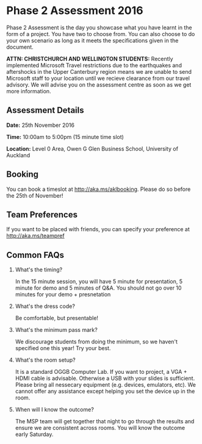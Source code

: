 # Phase 2 Assessment 2016

Phase 2 Assessment is the day you showcase what you have learnt in the form of a project. You have two to choose from. You can also choose to do your own scenario as long as it meets the specifications given in the document.

__ATTN: CHRISTCHURCH AND WELLINGTON STUDENTS:__ Recently implemented Microsoft Travel restrictions due to the earthquakes and aftershocks in the Upper Canterbury region means we are unable to send Microsoft staff to your location until we recieve clearance from our travel advisory. We will advise you on the assessment centre as soon as we get more information.

## Assessment Details

__Date:__ 25th November 2016

__Time:__ 10:00am to 5:00pm (15 minute time slot)

__Location:__ Level 0 Area, Owen G Glen Business School, University of Auckland

## Booking

You can book a timeslot at http://aka.ms/aklbooking. Please do so before the 25th of November!

## Team Preferences

If you want to be placed with friends, you can specify your preference at http://aka.ms/teampref

## Common FAQs

1. What's the timing?

   In the 15 minute session, you will have 5 minute for presentation, 5 minute for demo and 5 minutes of Q&A. You should not go over 10 minutes for your demo + presnetation

2. What's the dress code?

   Be comfortable, but presentable!

3. What's the minimum pass mark?

   We discourage students from doing the minimum, so we haven't specified one this year! Try your best.

4. What's the room setup?

   It is a standard OGGB Computer Lab. If you want to project, a VGA + HDMI cable is advisable. Otherwise a USB with your slides is sufficient. Please bring all nessecary equipment (e.g. devices, emulators, etc). We cannot offer any assistance except helping you set the device up in the room.

5. When will I know the outcome?

   The MSP team will get together that night to go through the results and ensure we are consistent across rooms. You will know the outcome early Saturday.